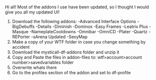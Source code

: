 Hi all! Most of the addons I use have been updated, so I thought I would give you all my updated UI!
1. Download the following addons:
-Advanced Interface Options
-BigDebuffs
-Details
-Diminish
-Dominos
-Easy Frames
-Leatrix Plus
-Masque
-NameplateCooldowns
-Omnibar
-OmniCD
-Plater
-Quartz
-REPorter
-sArena Updated
-SexyMap
2. Make a copy of your WTF folder in case you change something by accident
3. Download the mysticall-df-addons folder and unzip it
4. Copy and Paste the files in addon-files to: wtf>account>account number>savedvariables folder
5. Overwrite whats there
6. Go to the profiles section of the addon and set to df-profile
